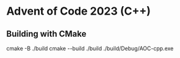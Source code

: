 # Advent of Code 2023 (C++)

## Building with CMake

cmake -B ./build
cmake --build ./build
./build/Debug/AOC-cpp.exe